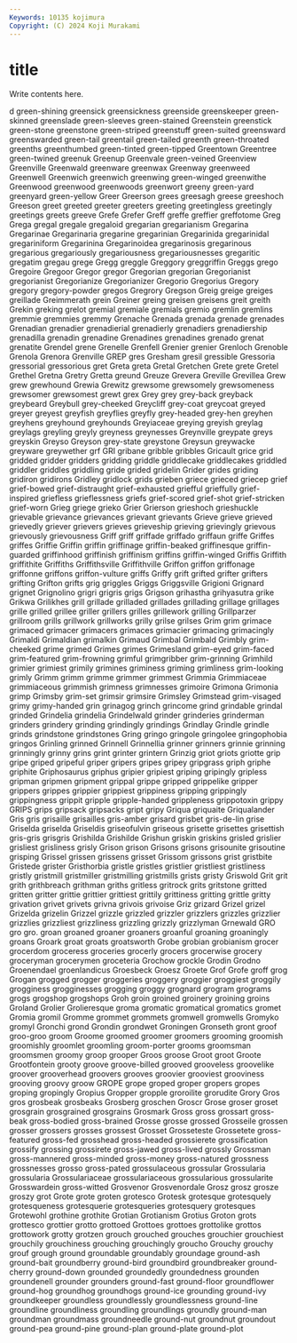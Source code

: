 ```yaml
---
Keywords: 10135 kojimura
Copyright: (C) 2024 Koji Murakami
---
```


# title

Write contents here.



d green-shining greensick greensickness greenside greenskeeper green-skinned greenslade
green-sleeves green-stained Greenstein greenstick green-stone greenstone green-striped greenstuff green-suited greensward
greenswarded green-tail greentail green-tailed greenth green-throated greenths greenthumbed green-tinted green-tipped
Greentown Greentree green-twined greenuk Greenup Greenvale green-veined Greenview Greenville Greenwald
greenware greenwax Greenway greenweed Greenwell Greenwich greenwich greenwing green-winged greenwithe
Greenwood greenwood greenwoods greenwort greeny green-yard greenyard green-yellow Greer Greerson
grees greesagh greese greeshoch Greeson greet greeted greeter greeters greeting
greetingless greetingly greetings greets greeve Grefe Grefer Greff greffe greffier
greffotome Greg Grega gregal gregale gregaloid gregarian gregarianism Gregarina Gregarinae
Gregarinaria gregarine gregarinian Gregarinida gregarinidal gregariniform Gregarinina Gregarinoidea gregarinosis gregarinous
gregarious gregariously gregariousness gregariousnesses gregaritic gregatim gregau grege Gregg greggle
Greggory greggriffin Greggs grego Gregoire Gregoor Gregor gregor Gregorian gregorian
Gregorianist gregorianist Gregorianize Gregorianizer Gregorio Gregorius Gregory gregory gregory-powder gregos
Gregrory Gregson Greig greige greiges greillade Greimmerath grein Greiner greing
greisen greisens greit greith Grekin greking grelot gremial gremiale gremials
gremio gremlin gremlins gremmie gremmies gremmy Grenache Grenada grenada grenade
grenades Grenadian grenadier grenadierial grenadierly grenadiers grenadiership grenadilla grenadin grenadine
Grenadines grenadines grenado grenat grenatite Grendel grene Grenelle Grenfell Grenier
grenier Grenloch Grenoble Grenola Grenora Grenville GREP gres Gresham gresil
gressible Gressoria gressorial gressorious gret Greta greta Gretal Gretchen Grete
grete Gretel Grethel Gretna Gretry Gretta greund Greuze Grevera Greville
Grevillea Grew grew grewhound Grewia Grewitz grewsome grewsomely grewsomeness grewsomer
grewsomest grewt grex Grey grey grey-back greyback greybeard Greybull grey-cheeked
Greycliff grey-coat greycoat greyed greyer greyest greyfish greyflies greyfly grey-headed
grey-hen greyhen greyhens greyhound greyhounds Greyiaceae greying greyish greylag greylags
greyling greyly greyness greynesses Greynville greypate greys greyskin Greyso Greyson
grey-state greystone Greysun greywacke greyware greywether grf GRI gribane gribble
gribbles Gricault grice grid gridded gridder gridders gridding griddle griddlecake
griddlecakes griddled griddler griddles griddling gride grided gridelin Grider grides
griding gridiron gridirons Gridley gridlock grids grieben griece grieced griecep
grief grief-bowed grief-distraught grief-exhausted griefful grieffully grief-inspired griefless grieflessness griefs
grief-scored grief-shot grief-stricken grief-worn Grieg griege grieko Grier Grierson grieshoch
grieshuckle grievable grievance grievances grievant grievants Grieve grieve grieved grievedly
griever grievers grieves grieveship grieving grievingly grievous grievously grievousness Griff
griff griffade griffado griffaun griffe Griffes griffes Griffie Griffin griffin
griffinage griffin-beaked griffinesque griffin-guarded griffinhood griffinish griffinism griffins griffin-winged Griffis
Griffith griffithite Griffiths Griffithsville Griffithville Griffon griffon griffonage griffonne griffons
griffon-vulture griffs Griffy grift grifted grifter grifters grifting Grifton grifts
grig griggles Griggs Griggsville Grigioni Grignard grignet Grignolino grigri grigris
grigs Grigson grihastha grihyasutra grike Grikwa Grilikhes grill grillade grilladed
grillades grillading grillage grillages grille grilled grillee griller grillers grilles
grillework grilling Grillparzer grillroom grills grillwork grillworks grilly grilse grilses
Grim grim grimace grimaced grimacer grimacers grimaces grimacier grimacing grimacingly
Grimaldi Grimaldian grimalkin Grimaud Grimbal Grimbald Grimbly grim-cheeked grime grimed
Grimes grimes Grimesland grim-eyed grim-faced grim-featured grim-frowning grimful grimgribber grim-grinning
Grimhild grimier grimiest grimily grimines griminess griming grimliness grim-looking grimly
Grimm grimm grimme grimmer grimmest Grimmia Grimmiaceae grimmiaceous grimmish grimness
grimnesses grimoire Grimona Grimonia grimp Grimsby grim-set grimsir grimsire Grimsley
Grimstead grim-visaged grimy grimy-handed grin grinagog grinch grincome grind grindable
grindal grinded Grindelia grindelia Grindelwald grinder grinderies grinderman grinders grindery
grinding grindingly grindings Grindlay Grindle grindle grinds grindstone grindstones Gring
gringo gringole gringolee gringophobia gringos Grinling grinned Grinnell Grinnellia grinner
grinners grinnie grinning grinningly grinny grins grint grinter grintern Grinzig
griot griots griotte grip gripe griped gripeful griper gripers gripes
gripey gripgrass griph griphe griphite Griphosaurus griphus gripier gripiest griping
gripingly gripless gripman gripmen gripment grippal grippe gripped grippelike gripper
grippers grippes grippier grippiest grippiness gripping grippingly grippingness grippit gripple
gripple-handed grippleness grippotoxin grippy GRIPS grips gripsack gripsacks gript gripy
Griqua griquaite Griqualander Gris gris grisaille grisailles gris-amber grisard grisbet
gris-de-lin grise Griselda griselda Griseldis griseofulvin griseous grisette grisettes grisettish
gris-gris grisgris Grishilda Grishilde Grishun griskin griskins grisled grislier grisliest
grisliness grisly Grison grison Grisons grisons grisounite grisoutine grisping Grissel
grissen grissens grisset Grissom grissons grist gristbite Gristede grister Gristhorbia
gristle gristles gristlier gristliest gristliness gristly gristmill gristmiller gristmilling gristmills
grists gristy Griswold Grit grit grith grithbreach grithman griths gritless
gritrock grits gritstone gritted gritten gritter grittie grittier grittiest grittily
grittiness gritting grittle gritty grivation grivet grivets grivna grivois grivoise
Griz grizard Grizel grizel Grizelda grizelin Grizzel grizzle grizzled grizzler
grizzlers grizzles grizzlier grizzlies grizzliest grizzliness grizzling grizzly grizzlyman Grnewald
GRO gro gro. groan groaned groaner groaners groanful groaning groaningly
groans Groark groat groats groatsworth Grobe grobian grobianism grocer grocerdom
groceress groceries grocerly grocers grocerwise grocery groceryman grocerymen groceteria Grochow
grockle Grodin Grodno Groenendael groenlandicus Groesbeck Groesz Groete Grof Grofe
groff grog Grogan grogged grogger groggeries groggery groggier groggiest groggily
grogginess grogginesses grogging groggy grognard grogram grograms grogs grogshop grogshops
Groh groin groined groinery groining groins Groland Grolier Grolieresque groma
gromatic gromatical gromatics gromet Gromia gromil Gromme grommet grommets gromwell
gromwells Gromyko gromyl Gronchi grond Grondin grondwet Groningen Gronseth gront
groof groo-groo groom Groome groomed groomer groomers grooming groomish groomishly
groomlet groomling groom-porter grooms groomsman groomsmen groomy groop grooper Groos
groose Groot groot Groote Grootfontein grooty groove groove-billed grooved grooveless
groovelike groover grooverhead groovers grooves groovier grooviest grooviness grooving groovy
groow GROPE grope groped groper gropers gropes groping gropingly Gropius
Gropper gropple groroilite grorudite Grory Gros gros grosbeak grosbeaks Grosberg
groschen Groscr Grose groser groset grosgrain grosgrained grosgrains Grosmark Gross
gross grossart gross-beak gross-bodied gross-brained Grosse grosse grossed Grosseile grossen
grosser grossers grosses grossest Grosset Grosseteste Grossetete gross-featured gross-fed grosshead
gross-headed grossierete grossification grossify grossing grossirete gross-jawed gross-lived grossly Grossman
gross-mannered gross-minded gross-money gross-natured grossness grossnesses grosso gross-pated grossulaceous grossular
Grossularia grossularia Grossulariaceae grossulariaceous grossularious grossularite Grosswardein gross-witted Grosvenor Grosvenordale
Grosz grosz grosze groszy grot Grote grote groten grotesco Grotesk
grotesque grotesquely grotesqueness grotesquerie grotesqueries grotesquery grotesques Grotewohl grothine grothite
Grotian Grotianism Grotius Groton grots grottesco grottier grotto grottoed Grottoes
grottoes grottolike grottos grottowork grotty grotzen grouch grouched grouches grouchier
grouchiest grouchily grouchiness grouching grouchingly groucho Grouchy grouchy grouf grough
ground groundable groundably groundage ground-ash ground-bait groundberry ground-bird groundbird groundbreaker
ground-cherry ground-down grounded groundedly groundedness grounden groundenell grounder grounders ground-fast
ground-floor groundflower ground-hog groundhog groundhogs ground-ice grounding ground-ivy groundkeeper groundless
groundlessly groundlessness ground-line groundline groundliness groundling groundlings groundly ground-man groundman
groundmass groundneedle ground-nut groundnut groundout ground-pea ground-pine ground-plan ground-plate ground-plot
